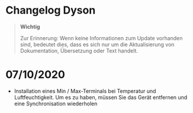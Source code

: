 # Changelog Dyson 

>**Wichtig**
>
>Zur Erinnerung: Wenn keine Informationen zum Update vorhanden sind, bedeutet dies, dass es sich nur um die Aktualisierung von Dokumentation, Übersetzung oder Text handelt.

# 07/10/2020

- Installation eines Min / Max-Terminals bei Temperatur und Luftfeuchtigkeit. Um es zu haben, müssen Sie das Gerät entfernen und eine Synchronisation wiederholen
